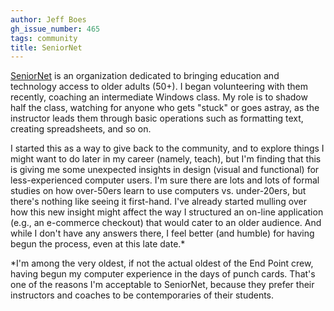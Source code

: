 ```yaml
---
author: Jeff Boes
gh_issue_number: 465
tags: community
title: SeniorNet
---
```




[SeniorNet](http://www.seniornet.com/) is an organization dedicated to bringing education and technology access to older adults (50+). I began volunteering with them recently, coaching an intermediate Windows class. My role is to shadow half the class, watching for anyone who gets "stuck" or goes astray, as the instructor leads them through basic operations such as formatting text, creating spreadsheets, and so on.

I started this as a way to give back to the community, and to explore things I might want to do later in my career (namely, teach), but I'm finding that this is giving me some unexpected insights in design (visual and functional) for less-experienced computer users. I'm sure there are lots and lots of formal studies on how over-50ers learn to use computers vs. under-20ers, but there's nothing like seeing it first-hand. I've already started mulling over how this new insight might affect the way I structured an on-line application (e.g., an e-commerce checkout) that would cater to an older audience. And while I don't have any answers there, I feel better (and humble) for having begun the process, even at this late date.*

*I'm among the very oldest, if not the actual oldest of the End Point crew, having begun my computer experience in the days of punch cards. That's one of the reasons I'm acceptable to SeniorNet, because they prefer their instructors and coaches to be contemporaries of their students.


